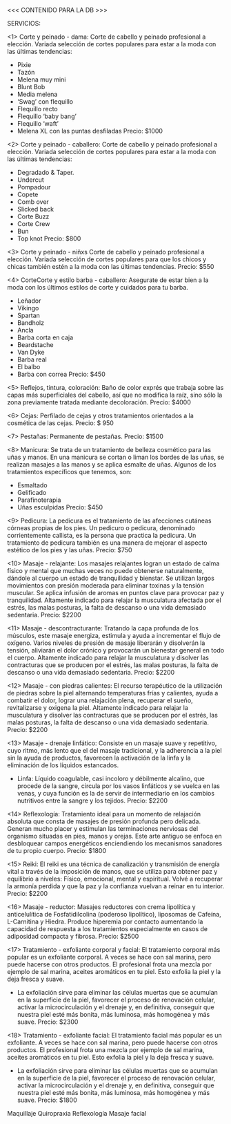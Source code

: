 <<< CONTENIDO PARA LA DB >>>

SERVICIOS:

<1> Corte y peinado - dama:
Corte de cabello y peinado profesional a elección. Variada selección de cortes populares para estar a la moda con las últimas tendencias:
- Pixie
- Tazón
- Melena muy mini
- Blunt Bob
- Media melena
- ‘Swag’ con flequillo
- Flequillo recto
- Flequillo ‘baby bang’
- Flequillo ‘waft’
- Melena XL con las puntas desfiladas
Precio: $1000

<2> Corte y peinado - caballero:
Corte de cabello y peinado profesional a elección. Variada selección de cortes populares para estar a la moda con las últimas tendencias:
- Degradado & Taper.
- Undercut
- Pompadour
- Copete
- Comb over
- Slicked back
- Corte Buzz
- Corte Crew
- Bun
- Top knot
Precio: $800

<3> Corte y peinado - niñxs
Corte de cabello y peinado profesional a elección. Variada selección de cortes populares para que los chicos y chicas también estén a la moda con las últimas tendencias.
Precio: $550

<4> CorteCorte y estilo barba - caballero:
Asegurate de estar bien a la moda con los últimos estilos de corte y cuidados para tu barba.
- Leñador
- Vikingo
- Spartan
- Bandholz
- Ancla
- Barba corta en caja
- Beardstache
- Van Dyke
- Barba real
- El balbo
- Barba con correa
Precio: $450

<5> Reflejos, tintura, coloración:
Baño de color exprés que trabaja sobre las capas más superficiales del cabello, así que no modifica la raíz, sino sólo la zona previamente tratada mediante decoloración.
Precio: $4000

<6> Cejas:
Perfilado de cejas y otros tratamientos orientados a la cosmética de las cejas.
Precio: $ 950

<7> Pestañas:
Permanente de pestañas.
Precio: $1500

<8> Manicura:
Se trata de un tratamiento de belleza cosmético para las uñas y manos. En una manicura se cortan o liman los bordes de las uñas, se realizan masajes a las manos y se aplica esmalte de uñas.
Algunos de los tratamientos específicos que tenemos, son:
- Esmaltado
- Gelificado
- Parafinoterapia
- Uñas esculpidas
Precio: $450

<9> Pedicura:
La pedicura es el tratamiento de las afecciones cutáneas córneas propias de los pies.​ Un pedicuro o pedicura, denominado corrientemente callista, es la persona que practica la pedicura.​ Un tratamiento de pedicura también es una manera de mejorar el aspecto estético de los pies y las uñas.
Precio: $750

<10> Masaje - relajante:
Los masajes relajantes logran un estado de calma físico y mental que muchas veces no puede obtenerse naturalmente, dándole al cuerpo un estado de tranquilidad y bienstar. Se utilizan largos movimientos con presión moderada para eliminar toxinas y la tensión muscular. Se aplica infusión de aromas en puntos clave para provocar paz y tranquilidad.
Altamente indicado para relajar la musculatura afectada por el estrés, las malas posturas, la falta de descanso o una vida demasiado sedentaria.
Precio: $2200

<11> Masaje - descontracturante:
Tratando la capa profunda de los músculos, este masaje energiza, estimula y ayuda a incrementar el flujo de oxígeno. Varios niveles de presión de masaje liberarán y disolverán la tensión, aliviarán el dolor crónico y provocarán un bienestar general en todo el cuerpo.
Altamente indicado para relajar la musculatura y disolver las contracturas que se producen por el estrés, las malas posturas, la falta de descanso o una vida demasiado sedentaria.
Precio: $2200

<12> Masaje - con piedras calientes:
El recurso terapéutico de la utilización de piedras sobre la piel alternando temperaturas frías y calientes, ayuda a combatir el dolor, lograr una relajación plena, recuperar el sueño, revitalizarse y oxigena la piel.
Altamente indicado para relajar la musculatura y disolver las contracturas que se producen por el estrés, las malas posturas, la falta de descanso o una vida demasiado sedentaria.
Precio: $2200

<13> Masaje - drenaje linfático:
Consiste en un masaje suave y repetitivo, cuyo ritmo, más lento que el del masaje tradicional, y la adherencia a la piel sin la ayuda de productos, favorecen la activación de la linfa y la eliminación de los líquidos estancados.
* Linfa: Líquido coagulable, casi incoloro y débilmente alcalino, que procede de la sangre, circula por los vasos linfáticos y se vuelca en las venas, y cuya función es la de servir de intermediario en los cambios nutritivos entre la sangre y los tejidos.
Precio: $2200

<14> Reflexología:
Tratamiento ideal para un momento de relajación absoluta que consta de masajes de presión profunda pero delicada. Generan mucho placer y estimulan las terminaciones nerviosas del organismo situadas en pies, manos y orejas. Este arte antiguo se enfoca en desbloquear campos energéticos enciendiendo los mecanismos sanadores de tu propio cuerpo.
Precio: $1800

<15> Reiki:
El reiki es una técnica de canalización y transmisión de energía vital a través de la imposición de manos, que se utiliza para obtener paz y equilibrio a niveles: Físico, emocional, mental y espiritual. Volvé a recuperar la armonía perdida y que la paz y la confianza vuelvan a reinar en tu interior.
Precio: $2200

<16> Masaje - reductor:
Masajes reductores con crema lipolítica y anticelulítica de Fosfatidilcolina (poderoso lipolítico), liposomas de Cafeína, L-Carnitina y Hiedra. Produce hiperemia por contacto aumentando la capacidad de respuesta a los tratamientos especialmente en casos de adiposidad compacta y fibrosa.
Precio: $2500

<17> Tratamiento - exfoliante corporal y facial:
El tratamiento corporal más popular es un exfoliante corporal. A veces se hace con sal marina, pero puede hacerse con otros productos. El profesional frota una mezcla por ejemplo de sal marina, aceites aromáticos en tu piel. Esto exfolia la piel y la deja fresca y suave.
* La exfoliación sirve para eliminar las células muertas que se acumulan en la superficie de la piel, favorecer el proceso de renovación celular, activar la microcirculación y el drenaje y, en definitiva, conseguir que nuestra piel esté más bonita, más luminosa, más homogénea y más suave.
Precio: $2300

<18> Tratamiento - exfoliante facial:
El tratamiento facial más popular es un exfoliante. A veces se hace con sal marina, pero puede hacerse con otros productos. El profesional frota una mezcla por ejemplo de sal marina, aceites aromáticos en tu piel. Esto exfolia la piel y la deja fresca y suave.
* La exfoliación sirve para eliminar las células muertas que se acumulan en la superficie de la piel, favorecer el proceso de renovación celular, activar la microcirculación y el drenaje y, en definitiva, conseguir que nuestra piel esté más bonita, más luminosa, más homogénea y más suave.
Precio: $1800

Maquillaje
Quiropraxia
Reflexología
Masaje facial